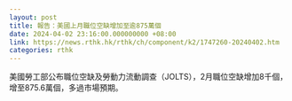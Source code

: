 ```yaml
---
layout: post
title: 報告：美國上月職位空缺增加至逾875萬個
date: 2024-04-02 23:16:00.000000000 +08:00
link: https://news.rthk.hk/rthk/ch/component/k2/1747260-20240402.htm
categories: rthk
---
```


美國勞工部公布職位空缺及勞動力流動調查（JOLTS），2月職位空缺增加8千個，增至875.6萬個，多過市場預期。
